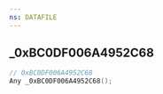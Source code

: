 ```yaml
---
ns: DATAFILE
---
```

## _0xBC0DF006A4952C68

```c
// 0xBC0DF006A4952C68
Any _0xBC0DF006A4952C68();
```

